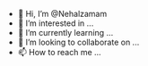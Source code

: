 - 👋 Hi, I’m @Nehalzamam
- 👀 I’m interested in ...
- 🌱 I’m currently learning ...
- 💞️ I’m looking to collaborate on ...
- 📫 How to reach me ...

<!---
Nehalzamam/Nehalzamam is a ✨ special ✨ repository because its `README.md` (this file) appears on your GitHub profile.
You can click the Preview link to take a look at your changes.
--->
